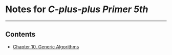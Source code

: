 # Notes for *C-plus-plus Primer 5th*  
---  
## Contents  
- [Chapter 10. Generic Algorithms](https://github.com/lao1ian/Notes-Cppprimer5th-/blob/master/Chapter%2010%20Generic%20Algorithms)
